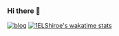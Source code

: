 ### Hi there 👋

[![blog](https://img.shields.io/badge/Discord-7289DA?style=for-the-badge&logo=discord&logoColor=white)](https://discord.gg/5ZgMEpGhse)
[![1ELShiroe's wakatime stats](https://github-readme-stats.vercel.app/api/wakatime?1ELShiroe=1ELShiroe)](https://github.com/1ELShiroe)
